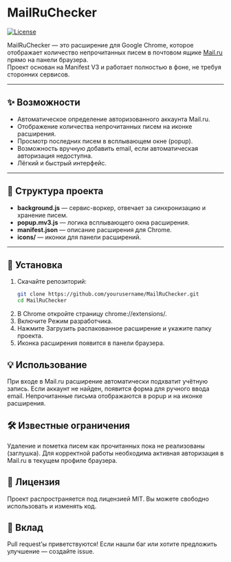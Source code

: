 # MailRuChecker

[![License](https://img.shields.io/badge/license-MIT-blue.svg)](LICENSE)

MailRuChecker — это расширение для Google Chrome, которое отображает количество непрочитанных писем в почтовом ящике [Mail.ru](https://mail.ru) прямо на панели браузера.  
Проект основан на Manifest V3 и работает полностью в фоне, не требуя сторонних сервисов.

---

## ✨ Возможности
- Автоматическое определение авторизованного аккаунта Mail.ru.
- Отображение количества непрочитанных писем на иконке расширения.
- Просмотр последних писем в всплывающем окне (popup).
- Возможность вручную добавить email, если автоматическая авторизация недоступна.
- Лёгкий и быстрый интерфейс.

---

## 📂 Структура проекта
- **background.js** — сервис-воркер, отвечает за синхронизацию и хранение писем.  
- **popup.mv3.js** — логика всплывающего окна расширения.  
- **manifest.json** — описание расширения для Chrome.  
- **icons/** — иконки для панели расширений.  

---

## 🔧 Установка
1. Скачайте репозиторий:
   ```bash
   git clone https://github.com/yourusername/MailRuChecker.git
   cd MailRuChecker
2. В Chrome откройте страницу chrome://extensions/.
3. Включите Режим разработчика.
4. Нажмите Загрузить распакованное расширение и укажите папку проекта.
5. Иконка расширения появится в панели браузера.

## 💡 Использование

При входе в Mail.ru расширение автоматически подхватит учётную запись.
Если аккаунт не найден, появится форма для ручного ввода email.
Непрочитанные письма отображаются в popup и на иконке расширения.

## 🛠️ Известные ограничения

Удаление и пометка писем как прочитанных пока не реализованы (заглушка).
Для корректной работы необходима активная авторизация в Mail.ru в текущем профиле браузера.

## 📜 Лицензия

Проект распространяется под лицензией MIT.
Вы можете свободно использовать и изменять код.

## 🤝 Вклад

Pull request’ы приветствуются!
Если нашли баг или хотите предложить улучшение — создайте issue.
